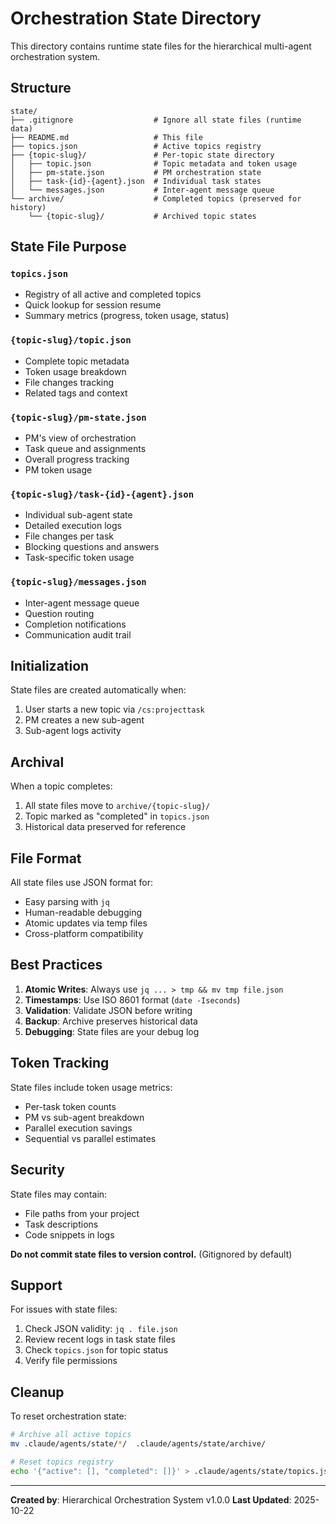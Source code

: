 # Orchestration State Directory

This directory contains runtime state files for the hierarchical multi-agent orchestration system.

## Structure

```
state/
├── .gitignore                  # Ignore all state files (runtime data)
├── README.md                   # This file
├── topics.json                 # Active topics registry
├── {topic-slug}/               # Per-topic state directory
│   ├── topic.json              # Topic metadata and token usage
│   ├── pm-state.json           # PM orchestration state
│   ├── task-{id}-{agent}.json  # Individual task states
│   └── messages.json           # Inter-agent message queue
└── archive/                    # Completed topics (preserved for history)
    └── {topic-slug}/           # Archived topic states
```

## State File Purpose

### `topics.json`
- Registry of all active and completed topics
- Quick lookup for session resume
- Summary metrics (progress, token usage, status)

### `{topic-slug}/topic.json`
- Complete topic metadata
- Token usage breakdown
- File changes tracking
- Related tags and context

### `{topic-slug}/pm-state.json`
- PM's view of orchestration
- Task queue and assignments
- Overall progress tracking
- PM token usage

### `{topic-slug}/task-{id}-{agent}.json`
- Individual sub-agent state
- Detailed execution logs
- File changes per task
- Blocking questions and answers
- Task-specific token usage

### `{topic-slug}/messages.json`
- Inter-agent message queue
- Question routing
- Completion notifications
- Communication audit trail

## Initialization

State files are created automatically when:
1. User starts a new topic via `/cs:projecttask`
2. PM creates a new sub-agent
3. Sub-agent logs activity

## Archival

When a topic completes:
1. All state files move to `archive/{topic-slug}/`
2. Topic marked as "completed" in `topics.json`
3. Historical data preserved for reference

## File Format

All state files use JSON format for:
- Easy parsing with `jq`
- Human-readable debugging
- Atomic updates via temp files
- Cross-platform compatibility

## Best Practices

1. **Atomic Writes**: Always use `jq ... > tmp && mv tmp file.json`
2. **Timestamps**: Use ISO 8601 format (`date -Iseconds`)
3. **Validation**: Validate JSON before writing
4. **Backup**: Archive preserves historical data
5. **Debugging**: State files are your debug log

## Token Tracking

State files include token usage metrics:
- Per-task token counts
- PM vs sub-agent breakdown
- Parallel execution savings
- Sequential vs parallel estimates

## Security

State files may contain:
- File paths from your project
- Task descriptions
- Code snippets in logs

**Do not commit state files to version control.**
(Gitignored by default)

## Support

For issues with state files:
1. Check JSON validity: `jq . file.json`
2. Review recent logs in task state files
3. Check `topics.json` for topic status
4. Verify file permissions

## Cleanup

To reset orchestration state:
```bash
# Archive all active topics
mv .claude/agents/state/*/  .claude/agents/state/archive/

# Reset topics registry
echo '{"active": [], "completed": []}' > .claude/agents/state/topics.json
```

---

**Created by**: Hierarchical Orchestration System v1.0.0
**Last Updated**: 2025-10-22

